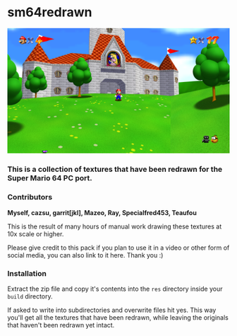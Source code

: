 # sm64redrawn

![Screenshot](redrawn.png)



### This is a collection of textures that have been redrawn for the Super Mario 64 PC port.



### Contributors

**Myself, cazsu, garrit[jkl], Mazeo, Ray, Specialfred453, Teaufou**

This is the result of many hours of manual work drawing these textures at 10x scale or higher.

Please give credit to this pack if you plan to use it in a video or other form of social media, you can also link to it here. Thank you :)



### Installation

Extract the zip file and copy it's contents into the `res` directory inside your `build` directory.

If asked to write into subdirectories and overwrite files hit yes. This way you'll get all the textures that have been redrawn, while leaving the originals that haven't been redrawn yet intact.
